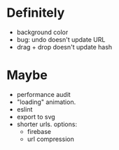 # Definitely
- background color
- bug: undo doesn't update URL
- drag + drop doesn't update hash

# Maybe
- performance audit
- "loading" animation.
- eslint
- export to svg
- shorter urls. options:
  - firebase
  - url compression
